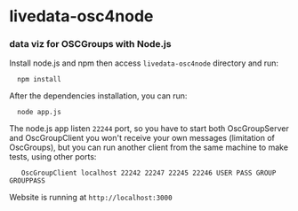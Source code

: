 # livedata-osc4node

### data viz for OSCGroups with Node.js

Install node.js and npm then access `livedata-osc4node` directory and run:

      npm install

        
After the dependencies installation, you can run:

      node app.js
      
The node.js app listen `22244` port, so you have to start both OscGroupServer and OscGroupClient  you won't receive your own messages (limitation of OscGroups), but you can run another client from the same machine to make tests, using other ports:

       OscGroupClient localhost 22242 22247 22245 22246 USER PASS GROUP GROUPPASS
       
Website is running at `http://localhost:3000`